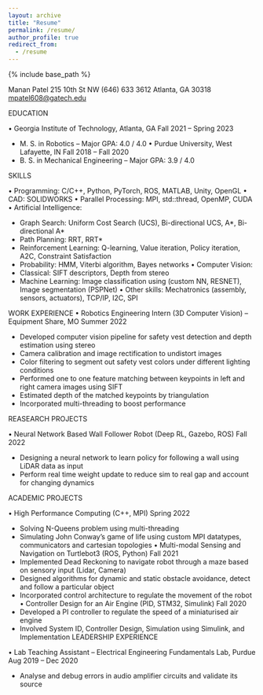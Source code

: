 ```yaml
---
layout: archive
title: "Resume"
permalink: /resume/
author_profile: true
redirect_from:
  - /resume
---
```


{% include base_path %}

<object data="sdf.pdf" width="1000" height="1000" type='application/pdf'></object>

Manan Patel
215 10th St NW	(646) 633 3612
Atlanta, GA 30318	mpatel608@gatech.edu

EDUCATION
 
•	Georgia Institute of Technology, Atlanta, GA	Fall 2021 – Spring 2023
-	M. S. in Robotics	– Major GPA: 4.0 / 4.0
•	Purdue University, West Lafayette, IN	Fall 2018 – Fall 2020
-	B. S. in Mechanical Engineering – Major GPA: 3.9 / 4.0

SKILLS
 
•	Programming:	C/C++, Python, PyTorch, ROS, MATLAB, Unity, OpenGL
•	CAD:	SOLIDWORKS
•	Parallel Processing: MPI, std::thread, OpenMP, CUDA
•	Artificial Intelligence:
-	Graph Search:	Uniform Cost Search (UCS), Bi-directional UCS, A*, Bi-directional A*
-	Path Planning:	RRT, RRT*
-	Reinforcement Learning: Q-learning, Value iteration, Policy iteration, A2C, Constraint Satisfaction
-	Probability:	HMM, Viterbi algorithm, Bayes networks
•	Computer Vision:
-	Classical:	SIFT descriptors, Depth from stereo
-	Machine Learning: Image classification using (custom NN, RESNET), Image segmentation (PSPNet)
•	Other skills:   Mechatronics (assembly, sensors, actuators), TCP/IP, I2C, SPI

WORK EXPERIENCE	
•	Robotics Engineering Intern (3D Computer Vision) – Equipment Share, MO	Summer 2022
-	Developed computer vision pipeline for safety vest detection and depth estimation using stereo
-	Camera calibration and image rectification to undistort images
-	Color filtering to segment out safety vest colors under different lighting conditions
-	Performed one to one feature matching between keypoints in left and right camera images using SIFT
-	Estimated depth of the matched keypoints by triangulation
-	Incorporated multi-threading to boost performance

REASEARCH PROJECTS
 
•	Neural Network Based Wall Follower Robot (Deep RL, Gazebo, ROS)	Fall 2022
-	Designing a neural network to learn policy for following a wall using LiDAR data as input
-	Perform real time weight update to reduce sim to real gap and account for changing dynamics

ACADEMIC PROJECTS
 
•		High Performance Computing (C++, MPI)	Spring 2022
-	Solving N-Queens problem using multi-threading
-	Simulating John Conway’s game of life using custom MPI datatypes, communicators and cartesian topologies
•	Multi-modal Sensing and Navigation on Turtlebot3 (ROS, Python)	Fall 2021
-	Implemented Dead Reckoning to navigate robot through a maze based on sensory input (Lidar, Camera)
-	Designed algorithms for dynamic and static obstacle avoidance, detect and follow a particular object
-	Incorporated control architecture to regulate the movement of the robot
•	Controller Design for an Air Engine (PID, STM32, Simulink)	Fall 2020
-	Developed a PI controller to regulate the speed of a miniaturised air engine
-	Involved System ID, Controller Design, Simulation using Simulink, and Implementation
LEADERSHIP EXPERIENCE
 
•	Lab Teaching Assistant – Electrical Engineering Fundamentals Lab, Purdue	Aug 2019 – Dec 2020
-	Analyse and debug errors in audio amplifier circuits and validate its source
